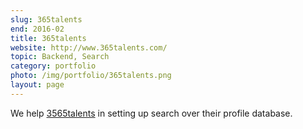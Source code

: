 ```yaml
---
slug: 365talents
end: 2016-02
title: 365talents
website: http://www.365talents.com/
topic: Backend, Search
category: portfolio
photo: /img/portfolio/365talents.png
layout: page
---
```

We help [3565talents]({{page.website}}) in setting up search over their profile database.
